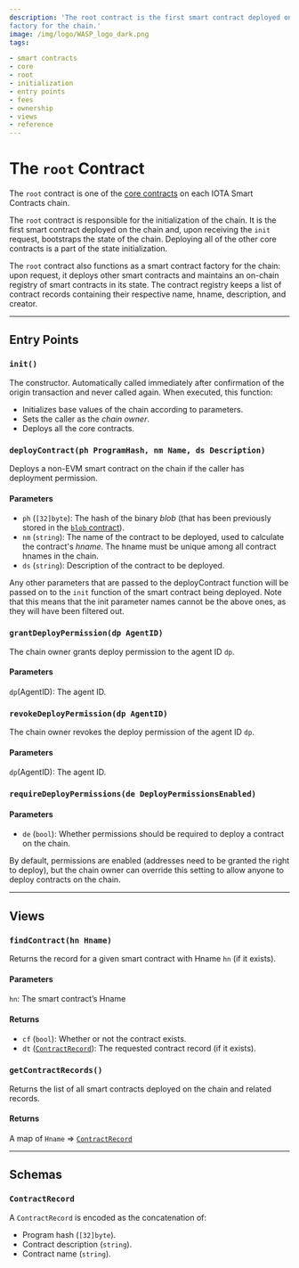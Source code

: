 ```yaml
---
description: 'The root contract is the first smart contract deployed on the chain. It functions as a smart contract
factory for the chain.'
image: /img/logo/WASP_logo_dark.png
tags:

- smart contracts
- core
- root
- initialization
- entry points
- fees
- ownership
- views
- reference
---
```


# The `root` Contract

The `root` contract is one of the [core contracts](overview.md) on each IOTA Smart Contracts
chain.

The `root` contract is responsible for the initialization of the chain.
It is the first smart contract deployed on the chain and, upon receiving the `init` request, bootstraps the state of the
chain.
Deploying all of the other core contracts is a part of the state initialization.

The `root` contract also functions as a smart contract factory for the chain: upon request, it deploys other smart
contracts and maintains an on-chain registry of smart contracts in its state.
The contract registry keeps a list of contract records containing their respective name, hname, description, and
creator.

---

## Entry Points

### `init()`

The constructor. Automatically called immediately after confirmation of the origin transaction and never called again.
When executed, this function:

- Initializes base values of the chain according to parameters.
- Sets the caller as the _chain owner_.
- Deploys all the core contracts.

### `deployContract(ph ProgramHash, nm Name, ds Description)`

Deploys a non-EVM smart contract on the chain if the caller has deployment permission.

#### Parameters

- `ph` (`[32]byte`): The hash of the binary _blob_ (that has been previously stored in the [`blob` contract](blob.md)).
- `nm` (`string`): The name of the contract to be deployed, used to calculate the
  contract's _hname_. The hname must be unique among all contract hnames in the chain.
- `ds` (`string`): Description of the contract to be deployed.

Any other parameters that are passed to the deployContract function will be passed on to
the `init` function of the smart contract being deployed. Note that this means that the
init parameter names cannot be the above ones, as they will have been filtered out.

### `grantDeployPermission(dp AgentID)`

The chain owner grants deploy permission to the agent ID `dp`.

#### Parameters

`dp`(AgentID): The agent ID.

### `revokeDeployPermission(dp AgentID)`

The chain owner revokes the deploy permission of the agent ID `dp`.

#### Parameters

`dp`(AgentID): The agent ID.

### `requireDeployPermissions(de DeployPermissionsEnabled)`

#### Parameters

- `de` (`bool`): Whether permissions should be required to deploy a contract on the chain.

By default, permissions are enabled (addresses need to be granted the right to deploy), but the chain owner can override
this setting to allow anyone to deploy contracts on the chain.

---

## Views

### `findContract(hn Hname)`

Returns the record for a given smart contract with Hname `hn` (if it exists).

#### Parameters

`hn`: The smart contract’s Hname

#### Returns

- `cf` (`bool`): Whether or not the contract exists.
- `dt` ([`ContractRecord`](#contractrecord)): The requested contract record (if it exists).

### `getContractRecords()`

Returns the list of all smart contracts deployed on the chain and related records.

#### Returns

A map of `Hname` => [`ContractRecord`](#contractrecord)

---

## Schemas

### `ContractRecord`

A `ContractRecord` is encoded as the concatenation of:

- Program hash (`[32]byte`).
- Contract description (`string`).
- Contract name (`string`).
